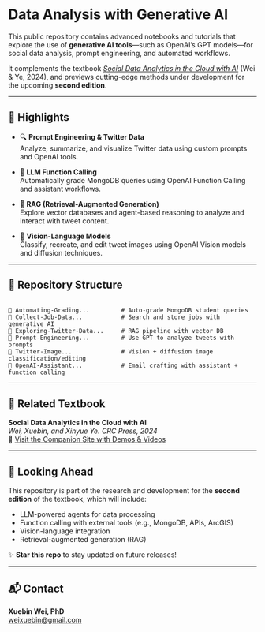 # Data Analysis with Generative AI

This public repository contains advanced notebooks and tutorials that explore the use of **generative AI tools**—such as OpenAI’s GPT models—for social data analysis, prompt engineering, and automated workflows.

It complements the textbook [_Social Data Analytics in the Cloud with AI_](https://www.taylorfrancis.com/books/mono/10.1201/9781003437611/social-data-analytics-cloud-ai-xuebin-wei-xinyue-ye) (Wei & Ye, 2024), and previews cutting-edge methods under development for the upcoming **second edition**.

---

## 🌟 Highlights

- 🔍 **Prompt Engineering & Twitter Data**  
  Analyze, summarize, and visualize Twitter data using custom prompts and OpenAI tools.

- 🤖 **LLM Function Calling**  
  Automatically grade MongoDB queries using OpenAI Function Calling and assistant workflows.

- 🧠 **RAG (Retrieval-Augmented Generation)**  
  Explore vector databases and agent-based reasoning to analyze and interact with tweet content.

- 🎨 **Vision-Language Models**  
  Classify, recreate, and edit tweet images using OpenAI Vision models and diffusion techniques.

---

## 📂 Repository Structure

```

📄 Automating-Grading...         # Auto-grade MongoDB student queries
📄 Collect-Job-Data...           # Search and store jobs with generative AI
📄 Exploring-Twitter-Data...     # RAG pipeline with vector DB
📄 Prompt-Engineering...         # Use GPT to analyze tweets with prompts
📄 Twitter-Image...              # Vision + diffusion image classification/editing
📄 OpenAI-Assistant...           # Email crafting with assistant + function calling
```

---

## 📘 Related Textbook

**Social Data Analytics in the Cloud with AI**  
_Wei, Xuebin, and Xinyue Ye. CRC Press, 2024_  
🔗 [Visit the Companion Site with Demos & Videos](https://lbsocial.net)

---

## 📅 Looking Ahead

This repository is part of the research and development for the **second edition** of the textbook, which will include:

- LLM-powered agents for data processing
- Function calling with external tools (e.g., MongoDB, APIs, ArcGIS)
- Vision-language integration
- Retrieval-augmented generation (RAG)

✨ **Star this repo** to stay updated on future releases!

---

## 📬 Contact

**Xuebin Wei, PhD**  
weixuebin@gmail.com
